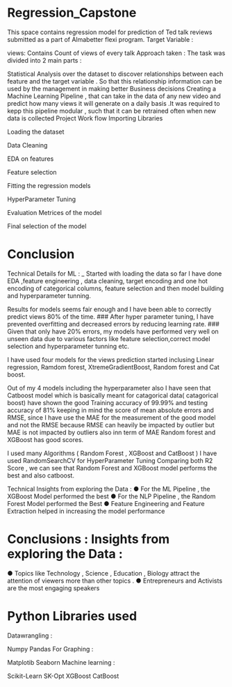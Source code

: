  # Regression_Capstone
This space contains regression model for prediction of Ted talk reviews submitted as a part of Almabetter flexi program.
Target Variable :

views: Contains Count of views of every talk
Approach taken :
The task was divided into 2 main parts :

Statistical Analysis over the dataset to discover relationships between each feature and the target variable . So that this relationship information can be used by the management in making better Business decisions
Creating a Machine Learning Pipeline , that can take in the data of any new video and predict how many views it will generate on a daily basis .It was required to kepp this pipeline modular , such that it can be retrained often when new data is collected
Project Work flow
Importing Libraries

Loading the dataset

Data Cleaning

EDA on features

Feature selection

Fitting the regression models

HyperParameter Tuning

Evaluation Metrices of the model

Final selection of the model

# Conclusion

Technical Details for ML :
_ Started with loading the data so far I have done EDA ,feature engineering , data cleaning, target encoding and one hot encoding of categorical columns, feature selection and then model building and hyperparameter tunning.

 Results for models seems fair enough and I have been able to correctly predict views 80% of the time. ### After hyper parameter tuning, I have prevented overfitting and decreased errors by reducing learning rate. ### Given that only have 20% errors, my models have performed very well on unseen data due to various factors like feature selection,correct model selection and hyperparameter tunning etc.

I have used four models for the views prediction started inclusing Linear regression, Ramdom forest, XtremeGradientBoost, Random forest and Cat boost.

Out of my 4 models including the hyperparameter also I have seen that Catboost model which is basically meant for catagorical data( catagorical boost) have shown the good Training accuracy of 99.99% and testing accuracy of 81% keeping in mind the score of mean absolute errors and RMSE, since I have use the MAE for the measurement of the good model and not the RMSE because RMSE can heavily be impacted by outlier but MAE is not impacted by outliers also inn term of MAE Random forest and XGBoost has good scores.



I used many Algorithms ( Random Forest , XGBoost and CatBoost ) I have used RandomSearchCV for HyperParameter Tuning Comparing both R2 Score , we can see that Random Forest and XGBoost model performs the best and also catboost.

Technical Insights from exploring the Data :
● For the ML Pipeline , the XGBoost Model performed the best ● For the NLP Pipeline , the Random Forest Model performed the Best ● Feature Engineering and Feature Extraction helped in increasing the model performance

# Conclusions : Insights from exploring the Data :
● Topics like Technology , Science , Education , Biology attract the attention of viewers more than other topics . ● Entrepreneurs and Activists are the most engaging speakers

# Python Libraries used
Datawrangling :

Numpy
Pandas
For Graphing :

Matplotib
Seaborn
Machine learning :

Scikit-Learn
SK-Opt
XGBoost
CatBoost
